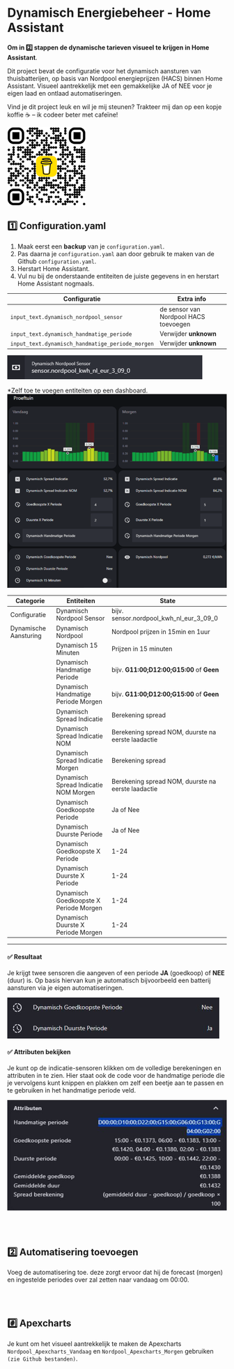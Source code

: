 # Dynamisch Energiebeheer - Home Assistant
**Om in 2️⃣ stappen de dynamische tarieven visueel te krijgen in Home Assistant**.

Dit project bevat de configuratie voor het dynamisch aansturen van thuisbatterijen, op basis van Nordpool energieprijzen (HACS) binnen Home Assistant. Visueel aantrekkelijk met een gemakkelijke JA of NEE voor je eigen laad en ontlaad automatiseringen.

Vind je dit project leuk en wil je mij steunen? Trakteer mij dan op een kopje koffie ☕️ – ik codeer beter met cafeïne!

<a href="https://www.buymeacoffee.com/gielz" target="_blank">
  <img src="https://github.com/Gielz1986/Zendure-HA-zenSDK/blob/main/Images/bmc.png?raw=true" width="180" alt="Buy Me a Coffee">
</a><br>

## 1️⃣ Configuration.yaml

1. Maak eerst een **backup** van je `configuration.yaml`.
2. Pas daarna je `configuration.yaml` aan door gebruik te maken van de Github `configuration.yaml`.
3. Herstart Home Assistant.
4. Vul nu bij de onderstaande entiteiten de juiste gegevens in en herstart Home Assistant nogmaals.

| Configuratie| Extra info|
|-|-|
| `input_text.dynamisch_nordpool_sensor`      |  de sensor van Nordpool HACS toevoegen |
| `input_text.dynamisch_handmatige_periode`    | Verwijder **unknown** |
| `input_text.dynamisch_handmatige_periode_morgen` | Verwijder **unknown** |

![Preview](Images/Nordpool.png)

*Zelf toe te voegen entiteiten op een dashboard.
![Preview](Images/Preview.gif)

| Categorie              | Entiteiten                              | State                                                       |
| ---------------------- | -------------------------------------- | ------------------------------------------------------------ |
| Configuratie           | Dynamisch Nordpool Sensor              | bijv. sensor.nordpool_kwh_nl_eur_3_09_0                      |
| Dynamische Aansturing  | Dynamisch Nordpool                     | Nordpool prijzen in 15min en 1uur                            |
|                        | Dynamisch 15 Minuten                   | Prijzen in 15 minuten                                        |
|                        | Dynamisch Handmatige Periode           | bijv. **G11:00;D12:00;G15:00** of **Geen**                   |
|                        | Dynamisch Handmatige Periode Morgen    | bijv. **G11:00;D12:00;G15:00** of **Geen**                   |
|                        | Dynamisch Spread Indicatie             | Berekening spread                                            |
|                        | Dynamisch Spread Indicatie NOM         | Berekening spread NOM, duurste na eerste laadactie           |
|                        | Dynamisch Spread Indicatie Morgen      | Berekening spread                                            |
|                        | Dynamisch Spread Indicatie NOM Morgen  | Berekening spread NOM, duurste na eerste laadactie           |
|                        | Dynamisch Goedkoopste Periode          | Ja of Nee                                                    |
|                        | Dynamisch Duurste Periode              | Ja of Nee                                                    |
|                        | Dynamisch Goedkoopste X Periode        | 1-24                                                         |
|                        | Dynamisch Duurste X Periode            | 1-24                                                         |
|                        | Dynamisch Goedkoopste X Periode Morgen | 1-24                                                         |
|                        | Dynamisch Duurste X Periode Morgen     | 1-24                                                         |

---

#### ✅ Resultaat
Je krijgt twee sensoren die aangeven of een periode **JA** (goedkoop) of **NEE** (duur) is. Op basis hiervan kun je automatisch bijvoorbeeld een batterij aansturen via je eigen automatiseringen.

![Preview](Images/Janee.JPG)

#### ✅ Attributen bekijken
Je kunt op de indicatie-sensoren klikken om de volledige berekeningen en attributen in te zien. Hier staat ook de code voor de handmatige periode die je vervolgens kunt knippen en plakken om zelf een beetje aan te passen en te gebruiken in het handmatige periode veld.

![Preview](Images/Spread.JPG)

<br><br>

## 2️⃣ Automatisering toevoegen

Voeg de automatisering toe. deze zorgt ervoor dat hij de forecast (morgen) en ingestelde periodes over zal zetten naar vandaag om 00:00. 

<br><br>

## #️⃣ Apexcharts
Je kunt om het visueel aantrekkelijk te maken de Apexcharts `Nordpool_Apexcharts_Vandaag` en `Nordpool_Apexcharts_Morgen` gebruiken `(zie Github bestanden)`.
